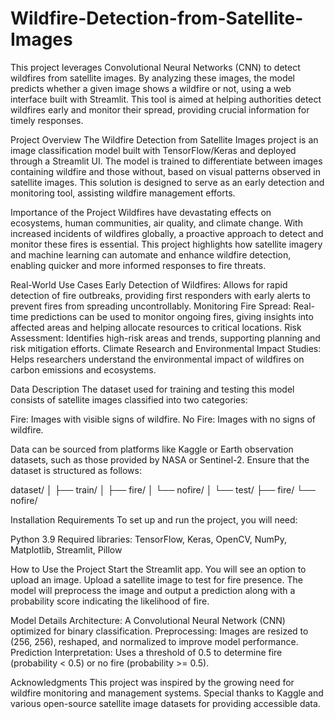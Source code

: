 # Wildfire-Detection-from-Satellite-Images
This project leverages Convolutional Neural Networks (CNN) to detect wildfires from satellite images. By analyzing these images, the model predicts whether a given image shows a wildfire or not, using a web interface built with Streamlit. This tool is aimed at helping authorities detect wildfires early and monitor their spread, providing crucial information for timely responses.

Project Overview
The Wildfire Detection from Satellite Images project is an image classification model built with TensorFlow/Keras and deployed through a Streamlit UI. The model is trained to differentiate between images containing wildfire and those without, based on visual patterns observed in satellite images. This solution is designed to serve as an early detection and monitoring tool, assisting wildfire management efforts.

Importance of the Project
Wildfires have devastating effects on ecosystems, human communities, air quality, and climate change. With increased incidents of wildfires globally, a proactive approach to detect and monitor these fires is essential. This project highlights how satellite imagery and machine learning can automate and enhance wildfire detection, enabling quicker and more informed responses to fire threats.

Real-World Use Cases
Early Detection of Wildfires: Allows for rapid detection of fire outbreaks, providing first responders with early alerts to prevent fires from spreading uncontrollably.
Monitoring Fire Spread: Real-time predictions can be used to monitor ongoing fires, giving insights into affected areas and helping allocate resources to critical locations.
Risk Assessment: Identifies high-risk areas and trends, supporting planning and risk mitigation efforts.
Climate Research and Environmental Impact Studies: Helps researchers understand the environmental impact of wildfires on carbon emissions and ecosystems.

Data Description
The dataset used for training and testing this model consists of satellite images classified into two categories:

Fire: Images with visible signs of wildfire.
No Fire: Images with no signs of wildfire.

Data can be sourced from platforms like Kaggle or Earth observation datasets, such as those provided by NASA or Sentinel-2. Ensure that the dataset is structured as follows:

dataset/
│
├── train/
│   ├── fire/
│   └── nofire/
│
└── test/
    ├── fire/
    └── nofire/

Installation
Requirements
To set up and run the project, you will need:

Python 3.9
Required libraries: TensorFlow, Keras, OpenCV, NumPy, Matplotlib, Streamlit, Pillow


How to Use the Project
Start the Streamlit app. You will see an option to upload an image.
Upload a satellite image to test for fire presence.
The model will preprocess the image and output a prediction along with a probability score indicating the likelihood of fire.


Model Details
Architecture: A Convolutional Neural Network (CNN) optimized for binary classification.
Preprocessing: Images are resized to (256, 256), reshaped, and normalized to improve model performance.
Prediction Interpretation: Uses a threshold of 0.5 to determine fire (probability < 0.5) or no fire (probability >= 0.5).

Acknowledgments
This project was inspired by the growing need for wildfire monitoring and management systems.
Special thanks to Kaggle and various open-source satellite image datasets for providing accessible data.




